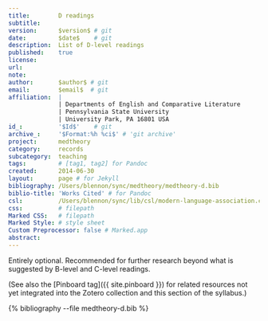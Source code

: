 ```yaml
---
title:        D readings
subtitle:     
version:      $version$ # git
date:         $date$    # git
description:  List of D-level readings
published:    true
license:      
url:          
note:         
author:       $author$ # git
email:        $email$  # git
affiliation:  | 
              | Departments of English and Comparative Literature
              | Pennsylvania State University
              | University Park, PA 16801 USA
id_:          '$Id$'    # git
archive_:     '$Format:%h %ci$' # 'git archive'
project:      medtheory
category:     records
subcategory:  teaching
tags:         # [tag1, tag2] for Pandoc
created:      2014-06-30
layout:       page # for Jekyll
bibliography: /Users/blennon/sync/medtheory/medtheory-d.bib
biblio-title: 'Works Cited' # for Pandoc
csl:          /Users/blennon/sync/lib/csl/modern-language-association.csl
css:          # filepath
Marked CSS:   # filepath
Marked Style: # style sheet
Custom Preprocessor: false # Marked.app
abstract:     
---
```


Entirely optional. Recommended for further research beyond what is suggested by B-level and C-level readings.

(See also the [Pinboard tag]({{ site.pinboard }}) for related resources not yet integrated into the Zotero collection and this section of the syllabus.)

{% bibliography --file medtheory-d.bib %}